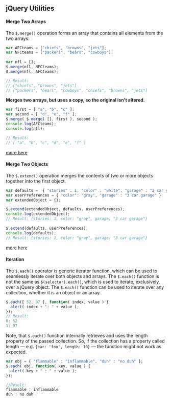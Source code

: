 ## jQuery Utilities

#### Merge Two Arrays
The `$.merge()` operation forms an array that contains all elements from the two arrays:
```javascript
var AFCteams = ["chiefs", "browns", "jets"];
var NFCteams = ["packers", "bears", "cowboys"];
	
var nfl = [];
$.merge(nfl, NFCteams);
$.merge(nfl, AFCteams);

// Result:
// ["chiefs", "browns", "jets"]
// ["packers", "bears", "cowboys", "chiefs", "browns", "jets"]
```
**Merges two arrays, but uses a copy, so the original isn't altered.**
```javascript
var first = [ "a", "b", "c" ];
var second = [ "d", "e", "f" ];
$.merge( $.merge( [], first ), second );
console.log(AFCteams);
console.log(nfl);

// Result:
// [ "a", "b", "c", "d", "e", "f" ]
```
[more here](https://api.jquery.com/jquery.merge/)

#### Merge Two Objects
The `$.extend()` operation merges the contents of two or more objects together into the first object.
```javascript
var defaults =  { "stories" : 1, "color" : "white", "garage" : "2 car garage" }
var userPreferences = { "color": "gray", "garage" : "3 car garage" }
var extendedObject = {};

$.extend(extendedObject, defaults, userPreferences);
console.log(extendedObject);
// Result: {stories: 1, color: "gray", garage: "3 car garage"}
	
$.extend(defaults, userPreferences);
console.log(defaults);
// Result: {stories: 1, color: "gray", garage: "3 car garage"}
```
[more here](https://api.jquery.com/jquery.extend/)

#### Iteration
The `$.each()` operator is generic iterator function, which can be used to seamlessly iterate over both objects and arrays. The `$.each()` function is not the same as `$(selector).each()`, which is used to iterate, exclusively, over a jQuery object. The `$.each()` function can be used to iterate over any collection, whether it is an object or an array.
```javascript
$.each([ 52, 97 ], function( index, value ) {
  alert( index + ": " + value );
});
// Result:
0: 52 
1: 97
```
Note, that `$.each()` function internally retrieves and uses the length property of the passed collection. So, if the collection has a property called length — e.g. `{bar: 'foo', length: 10}` — the function might not work as expected.
```javascript
var obj = { "flammable" : "inflammable", "duh" : "no duh" };
$.each( obj, function( key, value ) {
  alert( key + " : " + value );
});

//Result:
flammable : inflammable 
duh : no duh
```
